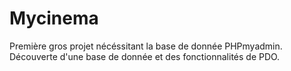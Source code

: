 # Mycinema
Première gros projet nécéssitant la base de donnée PHPmyadmin.
Découverte d'une base de donnée et des fonctionnalités de PDO.
